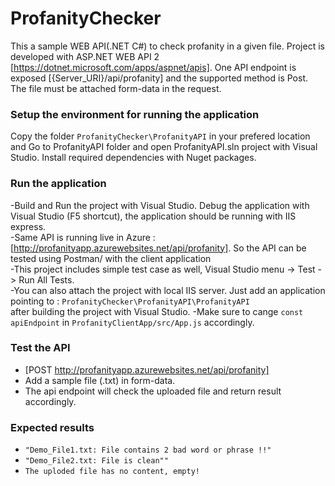 # ProfanityChecker
This a sample WEB API(.NET C#) to check profanity in a given file. Project is developed with ASP.NET WEB API 2 [https://dotnet.microsoft.com/apps/aspnet/apis]. One API endpoint is exposed [{Server_URI}/api/profanity] and the supported method is Post. The file must be attached form-data in the request.

### Setup the environment for running the application 
Copy the folder `ProfanityChecker\ProfanityAPI` in your prefered location and Go to ProfanityAPI folder and open ProfanityAPI.sln project with Visual Studio. Install required dependencies with Nuget packages. 


### Run the application

-Build and Run the project with Visual Studio. Debug the application with Visual Studio (F5 shortcut), the application should be running with IIS express.<br />
-Same API is running live in Azure : [http://profanityapp.azurewebsites.net/api/profanity]. So the API can be tested using Postman/ with the client application<br />
-This project includes simple test case as well, Visual Studio menu -> Test -> Run All Tests. <br/>
-You can also attach the project with local IIS server. Just add an application pointing to : `ProfanityChecker\ProfanityAPI\ProfanityAPI`<br/> after building the project with Visual Studio. 
-Make sure to cange `const apiEndpoint` in `ProfanityClientApp/src/App.js` accordingly.

### Test the API
- [POST http://profanityapp.azurewebsites.net/api/profanity]
- Add a sample file (.txt) in form-data.
- The api endpoint will check the uploaded file and return result accordingly. 

### Expected results
- `"Demo_File1.txt: File contains 2 bad word or phrase !!"`
- `"Demo_File2.txt: File is clean""`
- `The uploded file has no content, empty!`

